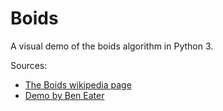 # Boids
A visual demo of the boids algorithm in Python 3.

Sources:

- [The Boids wikipedia page](https://en.wikipedia.org/wiki/Boids)
- [Demo by Ben Eater](https://eater.net/boids)
